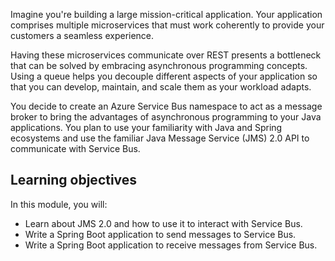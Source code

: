 Imagine you're building a large mission-critical application. Your application comprises multiple microservices that must work coherently to provide your customers a seamless experience.

Having these microservices communicate over REST presents a bottleneck that can be solved by embracing asynchronous programming concepts. Using a queue helps you decouple different aspects of your application so that you can develop, maintain, and scale them as your workload adapts.

You decide to create an Azure Service Bus namespace to act as a message broker to bring the advantages of asynchronous programming to your Java applications. You plan to use your familiarity with Java and Spring ecosystems and use the familiar Java Message Service (JMS) 2.0 API to communicate with Service Bus.

## Learning objectives

In this module, you will:

* Learn about JMS 2.0 and how to use it to interact with Service Bus.
* Write a Spring Boot application to send messages to Service Bus.
* Write a Spring Boot application to receive messages from Service Bus.
